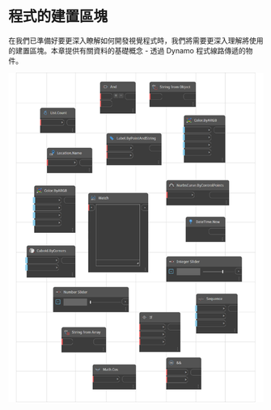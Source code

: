 # 程式的建置區塊

在我們已準備好要更深入瞭解如何開發視覺程式時，我們將需要更深入理解將使用的建置區塊。本章提供有關資料的基礎概念 - 透過 Dynamo 程式線路傳遞的物件。

![](<../images/5-3/building blocks of program.png>)
